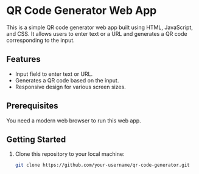 # QR Code Generator Web App

This is a simple QR code generator web app built using HTML, JavaScript, and CSS. It allows users to enter text or a URL and generates a QR code corresponding to the input.

## Features

- Input field to enter text or URL.
- Generates a QR code based on the input.
- Responsive design for various screen sizes.

## Prerequisites

You need a modern web browser to run this web app.

## Getting Started

1. Clone this repository to your local machine:

   ```bash
   git clone https://github.com/your-username/qr-code-generator.git
